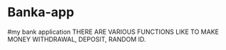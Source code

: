 # Banka-app


#my bank application
THERE ARE VARIOUS FUNCTIONS LIKE TO MAKE MONEY WITHDRAWAL, DEPOSIT, RANDOM ID.
